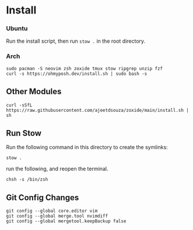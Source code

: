 # Install 
### Ubuntu

Run the install script, then run `stow .` in the root directory.

### Arch

```
sudo pacman -S neovim zsh zoxide tmux stow ripgrep unzip fzf
curl -s https://ohmyposh.dev/install.sh | sudo bash -s
```
## Other Modules
```
curl -sSfL https://raw.githubusercontent.com/ajeetdsouza/zoxide/main/install.sh | sh
```
## Run Stow
Run the following command in this directory to create the symlinks:

```
stow .
```
run the following, and reopen the terminal.
```
chsh -s /bin/zsh
```

## Git Config Changes

```
git config --global core.editor vim
git config --global merge.tool nvimdiff
git config --global mergetool.keepBackup false
```
